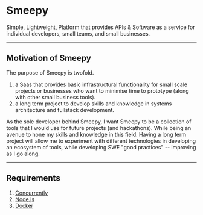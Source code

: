 # Smeepy
Simple, Lightweight, Platform that provides APIs & Software as a service for individual developers, small teams, and small businesses.

---

## Motivation of Smeepy

The purpose of Smeepy is twofold.
1. a Saas that provides basic infrastructural functionality for small scale projects or businesses who want to minimise time to prototype (along with other small business tools).
2. a long term project to develop skills and knowledge in systems architecture and fullstack development.

As the sole developer behind Smeepy, I want Smeepy to be a collection of tools that I would use for future projects (and hackathons).
While being an avenue to hone my skills and knowledge in this field. Having a long term project will allow me to experiment with 
different technologies in developing an ecosystem of tools, while developing SWE "good practices" -- improving as I go along.

---

## Requirements
1. [Concurrently](https://www.npmjs.com/package/concurrently)
2. [Node.js](https://nodejs.org/en/download)
3. [Docker](https://docs.docker.com/engine/install/)